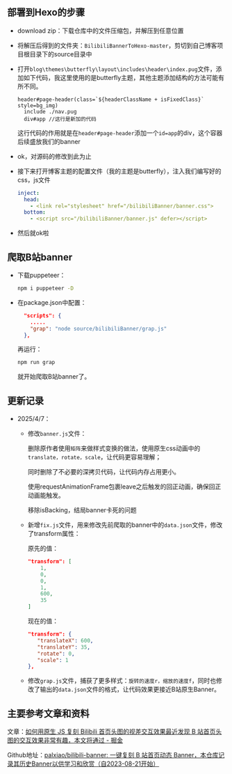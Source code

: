 ## 部署到Hexo的步骤

* download zip：下载仓库中的文件压缩包，并解压到任意位置

* 将解压后得到的文件夹：`BilibiliBannerToHexo-master`，剪切到自己博客项目根目录下的source目录中

* 打开`blog\themes\butterfly\layout\includes\header\index.pug`文件，添加如下代码，我这里使用的是butterfly主题，其他主题添加结构的方法可能有所不同。

  ```pug
  header#page-header(class=`${headerClassName + isFixedClass}` style=bg_img)
    include ./nav.pug
    div#app //这行是新加的代码
  ```

  这行代码的作用就是在`header#page-header`添加一个`id=app`的div，这个容器后续盛放我们的banner

* ok，对源码的修改到此为止

* 接下来打开博客主题的配置文件（我的主题是butterfly），注入我们编写好的css，js文件

  ```yaml
  inject:
    head:
      - <link rel="stylesheet" href="/bilibiliBanner/banner.css">
    bottom:
      - <script src="/bilibiliBanner/banner.js" defer></script>
  ```

* 然后就ok啦

## 爬取B站banner

* 下载puppeteer：

  ```bash
  npm i puppeteer -D
  ```

* 在package.json中配置：

  ```json
    "scripts": {
      .....
      "grap": "node source/bilibiliBanner/grap.js"
    },
  ```

  再运行：

  ```js
  npm run grap
  ```

  就开始爬取B站banner了。

## 更新记录

* 2025/4/7：

  * 修改`banner.js`文件：

    删除原作者使用`矩阵`来做样式变换的做法，使用原生css动画中的`translate，rotate，scale`，让代码更容易理解；

    同时删除了不必要的深拷贝代码，让代码内存占用更小。

    使用requestAnimationFrame包裹leave之后触发的回正动画，确保回正动画能触发。
  
    移除isBacking，结局banner卡死的问题
  
  * 新增`fix.js`文件，用来修改先前爬取的banner中的`data.json`文件，修改了transform属性：
  
    原先的值：
  
    ```json
    "transform": [
        1,
        0,
        0,
        1,
        600,
        35
    ]
    ```
  
    现在的值：
  
    ```json
    "transform": {
       "translateX": 600,
       "translateY": 35,
       "rotate": 0,
       "scale": 1
    },
    ```
  
  * 修改`grap.js`文件，捕获了更多样式：`旋转的速度r，缩放的速度f`，同时也修改了输出的`data.json`文件的格式，让代码效果更接近B站原生Banner。
  
    

## 主要参考文章和资料

文章：[如何用原生 JS 复刻 Bilibili 首页头图的视差交互效果最近发现 B 站首页头图的交互效果非常有趣，本文将通过 - 掘金](https://juejin.cn/post/7269385060611997711)

Github地址：[palxiao/bilibili-banner: 一键复刻 B 站首页动态 Banner，本仓库记录其历史Banner以供学习和欣赏（自2023-08-21开始）](https://github.com/palxiao/bilibili-banner)

